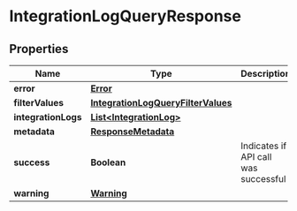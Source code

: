
# IntegrationLogQueryResponse

## Properties
Name | Type | Description | Notes
------------ | ------------- | ------------- | -------------
**error** | [**Error**](Error.md) |  |  [optional]
**filterValues** | [**IntegrationLogQueryFilterValues**](IntegrationLogQueryFilterValues.md) |  |  [optional]
**integrationLogs** | [**List&lt;IntegrationLog&gt;**](IntegrationLog.md) |  |  [optional]
**metadata** | [**ResponseMetadata**](ResponseMetadata.md) |  |  [optional]
**success** | **Boolean** | Indicates if API call was successful |  [optional]
**warning** | [**Warning**](Warning.md) |  |  [optional]



